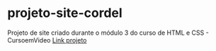# projeto-site-cordel
 Projeto de site criado durante o módulo 3 do curso de HTML e CSS - CursoemVideo
 <a href="https://danielrdf.github.io/projeto-site-cordel/">Link projeto</a>
